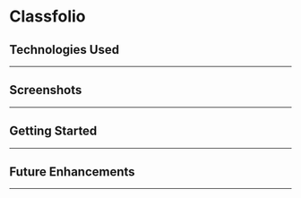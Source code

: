 # Classfolio





## Technologies Used
--- 


## Screenshots
---


## Getting Started
---


## Future Enhancements
---
